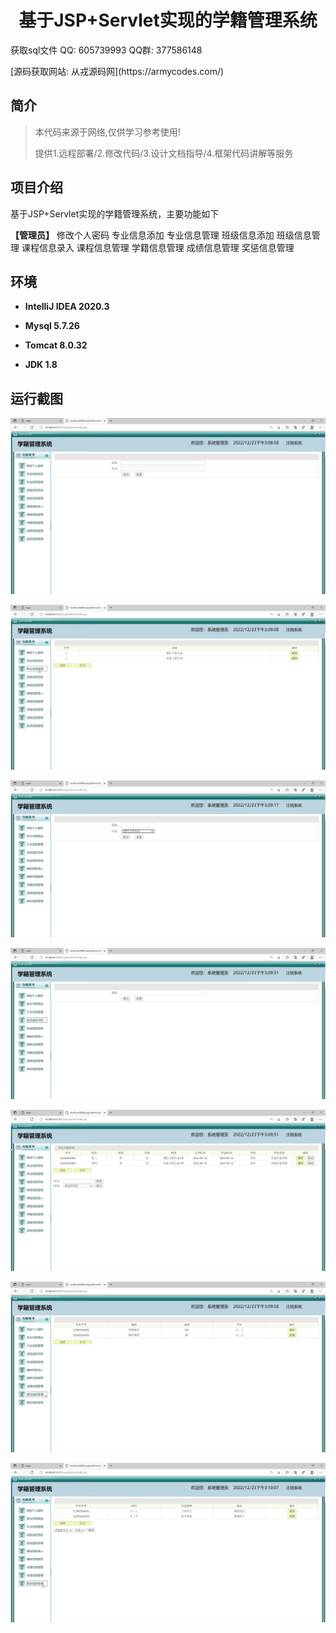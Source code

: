 <p><h1 align="center">基于JSP+Servlet实现的学籍管理系统</h1></p>

<p> 获取sql文件 QQ: 605739993 QQ群: 377586148 </p>

<p> [源码获取网站: 从戎源码网](https://armycodes.com/)</p>

## 简介

> 本代码来源于网络,仅供学习参考使用!
>
> 提供1.远程部署/2.修改代码/3.设计文档指导/4.框架代码讲解等服务
>

## 项目介绍

基于JSP+Servlet实现的学籍管理系统，主要功能如下

**【管理员】**
修改个人密码
专业信息添加
专业信息管理
班级信息添加
班级信息管理
课程信息录入
课程信息管理
学籍信息管理
成绩信息管理
奖惩信息管理

## 环境

- <b>IntelliJ IDEA 2020.3</b>

- <b>Mysql 5.7.26</b>

- <b>Tomcat 8.0.32</b>

- <b>JDK 1.8</b>


## 运行截图
![](screenshot/2022-12-23_15-09-02.png)

![](screenshot/2022-12-23_15-09-10.png)

![](screenshot/2022-12-23_15-09-19.png)

![](screenshot/2022-12-23_15-09-33.png)

![](screenshot/2022-12-23_15-09-55.png)

![](screenshot/2022-12-23_15-10-01.png)

![](screenshot/2022-12-23_15-10-10.png)
